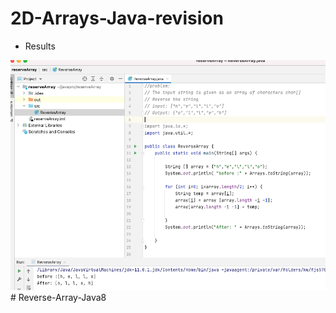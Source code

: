 # 2D-Arrays-Java-revision


- Results 

<img width="964" alt="2D array " src="https://github.com/jaimehernan95/Reverse-Array-Java8/blob/master/images/2dArray.png">
# Reverse-Array-Java8
